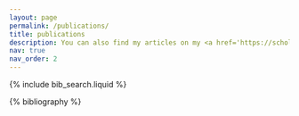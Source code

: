 ```yaml
---
layout: page
permalink: /publications/
title: publications
description: You can also find my articles on my <a href='https://scholar.google.de/citations?user=c_nVxMcAAAAJ&hl=en'>Google Scholar</a>.
nav: true
nav_order: 2
---
```


<!-- _pages/publications.md -->

<!-- Bibsearch Feature -->

{% include bib_search.liquid %}

<div class="publications">

{% bibliography %}

</div>
